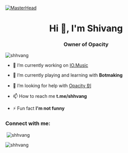 [![MasterHead](https://telegra.ph/file/20656dcf7981ff441c696.jpg)](https://t.me/shhvang)

<h1 align="center">Hi 👋, I'm Shivang</h1>
<h3 align="center">Owner of Opacity</h3>

<p align="left"> <img src="https://komarev.com/ghpvc/?username=shhvang&label=Profile%20views&color=0e75b6&style=flat" alt="shhvang" /> </p>

- 🔭 I’m currently working on [IO.Music](github.com/shhvang/IO.Music)

- 🌱 I’m currently playing and learning with **Botmaking**

- 🤝 I’m looking for help with [Opacity 刻](https://t.me/iopacity)

- 📫 How to reach me **t.me/shhvang**

- ⚡ Fun fact **I'm not funny**

<h3 align="left">Connect with me:</h3>
<p align="left">

<p>&nbsp;<img align="center" src="https://github-readme-stats.vercel.app/api?username=shhvang&show_icons=true&locale=en" alt="shhvang" /></p>

<p><img align="center" src="https://github-readme-streak-stats.herokuapp.com/?user=shhvang&" alt="shhvang" /></p>
